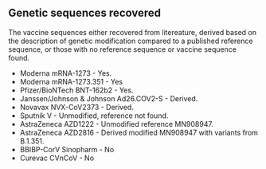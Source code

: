 ## Genetic sequences recovered
The vaccine sequences either recovered from litereature, derived based on the description of genetic modification compared to a published reference sequence, or those with no reference sequence or vaccine sequence found. 

* Moderna mRNA-1273	- Yes.
* Moderna mRNA-1273.351 - Yes
* Pfizer/BioNTech BNT-162b2 - Yes.
* Janssen/Johnson & Johnson Ad26.COV2-S - Derived.
* Novavax NVX-CoV2373 - Derived.
* Sputnik V - Unmodified, reference not found.
* AstraZeneca AZD1222 - Unmodified reference MN908947.
* AstraZeneca AZD2816 - Derived modified MN908947 with variants from B.1.351.
* BBIBP-CorV Sinopharm - No
* Curevac CVnCoV - No

